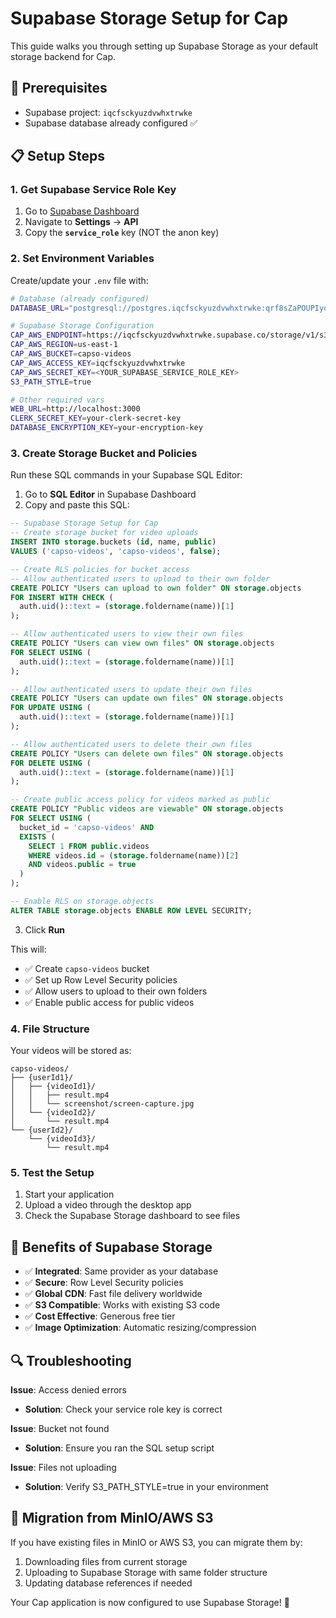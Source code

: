 # Supabase Storage Setup for Cap

This guide walks you through setting up Supabase Storage as your default storage backend for Cap.

## 🔧 Prerequisites

- Supabase project: `iqcfsckyuzdvwhxtrwke`
- Supabase database already configured ✅

## 📋 Setup Steps

### 1. Get Supabase Service Role Key

1. Go to [Supabase Dashboard](https://app.supabase.com/project/iqcfsckyuzdvwhxtrwke)
2. Navigate to **Settings** → **API**
3. Copy the **`service_role`** key (NOT the anon key)

### 2. Set Environment Variables

Create/update your `.env` file with:

```bash
# Database (already configured)
DATABASE_URL="postgresql://postgres.iqcfsckyuzdvwhxtrwke:qrf8sZaPOUPIyotY@aws-1-eu-north-1.pooler.supabase.com:6543/postgres"

# Supabase Storage Configuration
CAP_AWS_ENDPOINT=https://iqcfsckyuzdvwhxtrwke.supabase.co/storage/v1/s3
CAP_AWS_REGION=us-east-1
CAP_AWS_BUCKET=capso-videos
CAP_AWS_ACCESS_KEY=iqcfsckyuzdvwhxtrwke
CAP_AWS_SECRET_KEY=<YOUR_SUPABASE_SERVICE_ROLE_KEY>
S3_PATH_STYLE=true

# Other required vars
WEB_URL=http://localhost:3000
CLERK_SECRET_KEY=your-clerk-secret-key
DATABASE_ENCRYPTION_KEY=your-encryption-key
```

### 3. Create Storage Bucket and Policies

Run these SQL commands in your Supabase SQL Editor:

1. Go to **SQL Editor** in Supabase Dashboard
2. Copy and paste this SQL:

```sql
-- Supabase Storage Setup for Cap
-- Create storage bucket for video uploads
INSERT INTO storage.buckets (id, name, public)
VALUES ('capso-videos', 'capso-videos', false);

-- Create RLS policies for bucket access
-- Allow authenticated users to upload to their own folder
CREATE POLICY "Users can upload to own folder" ON storage.objects
FOR INSERT WITH CHECK (
  auth.uid()::text = (storage.foldername(name))[1]
);

-- Allow authenticated users to view their own files
CREATE POLICY "Users can view own files" ON storage.objects
FOR SELECT USING (
  auth.uid()::text = (storage.foldername(name))[1]
);

-- Allow authenticated users to update their own files
CREATE POLICY "Users can update own files" ON storage.objects
FOR UPDATE USING (
  auth.uid()::text = (storage.foldername(name))[1]
);

-- Allow authenticated users to delete their own files
CREATE POLICY "Users can delete own files" ON storage.objects
FOR DELETE USING (
  auth.uid()::text = (storage.foldername(name))[1]
);

-- Create public access policy for videos marked as public
CREATE POLICY "Public videos are viewable" ON storage.objects
FOR SELECT USING (
  bucket_id = 'capso-videos' AND
  EXISTS (
    SELECT 1 FROM public.videos 
    WHERE videos.id = (storage.foldername(name))[2] 
    AND videos.public = true
  )
);

-- Enable RLS on storage.objects
ALTER TABLE storage.objects ENABLE ROW LEVEL SECURITY;
```

3. Click **Run**

This will:
- ✅ Create `capso-videos` bucket
- ✅ Set up Row Level Security policies
- ✅ Allow users to upload to their own folders
- ✅ Enable public access for public videos

### 4. File Structure

Your videos will be stored as:
```
capso-videos/
├── {userId1}/
│   ├── {videoId1}/
│   │   ├── result.mp4
│   │   └── screenshot/screen-capture.jpg
│   └── {videoId2}/
│       └── result.mp4
└── {userId2}/
    └── {videoId3}/
        └── result.mp4
```

### 5. Test the Setup

1. Start your application
2. Upload a video through the desktop app
3. Check the Supabase Storage dashboard to see files

## 🎯 Benefits of Supabase Storage

- ✅ **Integrated**: Same provider as your database
- ✅ **Secure**: Row Level Security policies
- ✅ **Global CDN**: Fast file delivery worldwide
- ✅ **S3 Compatible**: Works with existing S3 code
- ✅ **Cost Effective**: Generous free tier
- ✅ **Image Optimization**: Automatic resizing/compression

## 🔍 Troubleshooting

**Issue**: Access denied errors
- **Solution**: Check your service role key is correct

**Issue**: Bucket not found
- **Solution**: Ensure you ran the SQL setup script

**Issue**: Files not uploading
- **Solution**: Verify S3_PATH_STYLE=true in your environment

## 🔄 Migration from MinIO/AWS S3

If you have existing files in MinIO or AWS S3, you can migrate them by:
1. Downloading files from current storage
2. Uploading to Supabase Storage with same folder structure
3. Updating database references if needed

Your Cap application is now configured to use Supabase Storage! 🚀
